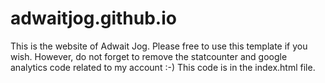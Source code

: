 # adwaitjog.github.io

This is the website of Adwait Jog. Please free to use this template if you wish. However, 
do not forget to remove the statcounter and google analytics code related to
my account :-) This code is in the index.html file. 
